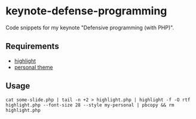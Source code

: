 # keynote-defense-programming
Code snippets for my keynote "Defensive programming (with PHP)".

## Requirements

* [highlight](http://www.andre-simon.de/doku/highlight/highlight.php)
* [personal theme](https://github.com/tommy-muehle/my-highlight-theme)

## Usage

```
cat some-slide.php | tail -n +2 > highlight.php | highlight -f -O rtf highlight.php --font-size 28 --style my-personal | pbcopy && rm highlight.php
```
